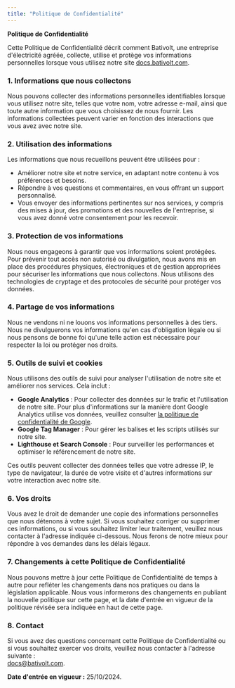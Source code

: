```yaml
---
title: "Politique de Confidentialité"
---
```


**Politique de Confidentialité**

Cette Politique de Confidentialité décrit comment Bativolt, une entreprise d'électricité agréée, collecte, utilise et protège vos informations personnelles lorsque vous utilisez notre site [docs.bativolt.com](http://docs.bativolt.com).

### 1. Informations que nous collectons

Nous pouvons collecter des informations personnelles identifiables lorsque vous utilisez notre site, telles que votre nom, votre adresse e-mail, ainsi que toute autre information que vous choisissez de nous fournir. Les informations collectées peuvent varier en fonction des interactions que vous avez avec notre site.

### 2. Utilisation des informations

Les informations que nous recueillons peuvent être utilisées pour :
- Améliorer notre site et notre service, en adaptant notre contenu à vos préférences et besoins.
- Répondre à vos questions et commentaires, en vous offrant un support personnalisé.
- Vous envoyer des informations pertinentes sur nos services, y compris des mises à jour, des promotions et des nouvelles de l'entreprise, si vous avez donné votre consentement pour les recevoir.

### 3. Protection de vos informations

Nous nous engageons à garantir que vos informations soient protégées. Pour prévenir tout accès non autorisé ou divulgation, nous avons mis en place des procédures physiques, électroniques et de gestion appropriées pour sécuriser les informations que nous collectons. Nous utilisons des technologies de cryptage et des protocoles de sécurité pour protéger vos données.

### 4. Partage de vos informations

Nous ne vendons ni ne louons vos informations personnelles à des tiers. Nous ne divulguerons vos informations qu'en cas d'obligation légale ou si nous pensons de bonne foi qu'une telle action est nécessaire pour respecter la loi ou protéger nos droits.

### 5. Outils de suivi et cookies

Nous utilisons des outils de suivi pour analyser l'utilisation de notre site et améliorer nos services. Cela inclut :

- **Google Analytics** : Pour collecter des données sur le trafic et l'utilisation de notre site. Pour plus d'informations sur la manière dont Google Analytics utilise vos données, veuillez consulter [la politique de confidentialité de Google](https://policies.google.com/privacy).
- **Google Tag Manager** : Pour gérer les balises et les scripts utilisés sur notre site.
- **Lighthouse et Search Console** : Pour surveiller les performances et optimiser le référencement de notre site.

Ces outils peuvent collecter des données telles que votre adresse IP, le type de navigateur, la durée de votre visite et d'autres informations sur votre interaction avec notre site.

### 6. Vos droits

Vous avez le droit de demander une copie des informations personnelles que nous détenons à votre sujet. Si vous souhaitez corriger ou supprimer ces informations, ou si vous souhaitez limiter leur traitement, veuillez nous contacter à l'adresse indiquée ci-dessous. Nous ferons de notre mieux pour répondre à vos demandes dans les délais légaux.

### 7. Changements à cette Politique de Confidentialité

Nous pouvons mettre à jour cette Politique de Confidentialité de temps à autre pour refléter les changements dans nos pratiques ou dans la législation applicable. Nous vous informerons des changements en publiant la nouvelle politique sur cette page, et la date d'entrée en vigueur de la politique révisée sera indiquée en haut de cette page.

### 8. Contact

Si vous avez des questions concernant cette Politique de Confidentialité ou si vous souhaitez exercer vos droits, veuillez nous contacter à l'adresse suivante :  
[docs@bativolt.com](mailto:docs@bativolt.com).

**Date d'entrée en vigueur :** 25/10/2024.
